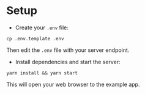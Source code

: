 # Setup

* Create your `.env` file:

```
cp .env.template .env
```

Then edit the `.env` file with your server endpoint.

* Install dependencies and start the server:

```
yarn install && yarn start
```

This will open your web browser to the example app.
